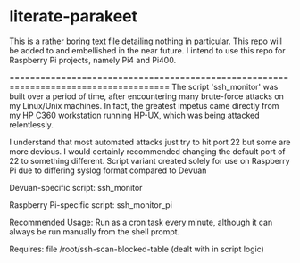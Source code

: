 # literate-parakeet
This is a rather boring text file detailing nothing in particular. This repo will be added to and embellished in the near future.
I intend to use this repo for Raspberry Pi projects, namely Pi4 and Pi400.

=====================================================================================
The script 'ssh_monitor' was built over a period of time, after encountering many brute-force attacks on my Linux/Unix machines.
In fact, the greatest impetus came directly from my HP C360 workstation running HP-UX, which was being attacked relentlessly.

I understand that most automated attacks just try to hit port 22 but some are more devious. I would certainly recommended changing the default port of 22 to something different. Script variant created solely for use on Raspberry Pi due to differing syslog format compared to Devuan

Devuan-specific script: ssh_monitor

Raspberry Pi-specific script: ssh_monitor_pi

Recommended Usage: Run as a cron task every minute, although it can always be run manually from the shell prompt.

Requires: file /root/ssh-scan-blocked-table (dealt with in script logic)
